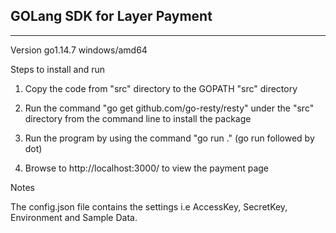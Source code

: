 ## GOLang SDK for Layer Payment
----------------------------------

Version go1.14.7 windows/amd64

Steps to install and run

1. Copy the code from "src" directory to the GOPATH "src" directory

2. Run the command "go get github.com/go-resty/resty" under the "src" directory from the command line to install the package

3. Run the program by using the command "go run ."  (go run followed by dot)

4. Browse to http://localhost:3000/ to view the payment page

Notes

The config.json file contains the settings 
i.e AccessKey, SecretKey, Environment and Sample Data.
